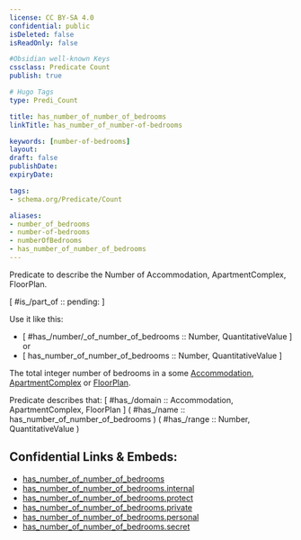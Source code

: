 ```yaml
---
license: CC BY-SA 4.0
confidential: public
isDeleted: false
isReadOnly: false

#Obsidian well-known Keys
cssclass: Predicate Count
publish: true

# Hugo Tags
type: Predi_Count

title: has_number_of_number_of_bedrooms
linkTitle: has_number_of_number-of-bedrooms

keywords: [number-of-bedrooms]
layout: 
draft: false
publishDate:
expiryDate: 

tags:
- schema.org/Predicate/Count

aliases:
- number_of_bedrooms
- number-of-bedrooms
- numberOfBedrooms
- has_number_of_number_of_bedrooms
---
```


Predicate to describe the Number of Accommodation, ApartmentComplex, FloorPlan.

[ #is_/part_of :: pending: ]

Use it like this: 
- [ #has_/number/_of_number_of_bedrooms :: Number, QuantitativeValue ] or 
- [ has_number_of_number_of_bedrooms :: Number, QuantitativeValue ] 

The total integer number of bedrooms in a some <a class="localLink" href="/Accommodation">Accommodation</a>, <a class="localLink" href="/ApartmentComplex">ApartmentComplex</a> or <a class="localLink" href="/FloorPlan">FloorPlan</a>.

Predicate describes that: 
[ #has_/domain  :: Accommodation, ApartmentComplex, FloorPlan ]
( #has_/name :: has_number_of_number_of_bedrooms )
( #has_/range :: Number, QuantitativeValue )



## Confidential Links & Embeds: 
- [has_number_of_number_of_bedrooms](../../../../_public/schema.org/Predicate/Counts/has_number_of_number_of_bedrooms.md) 
- [has_number_of_number_of_bedrooms.internal](../../../../_internal/schema.org/Predicate/Counts/has_number_of_number_of_bedrooms.internal.md) 
- [has_number_of_number_of_bedrooms.protect](../../../../_protect/schema.org/Predicate/Counts/has_number_of_number_of_bedrooms.protect.md) 
- [has_number_of_number_of_bedrooms.private](../../../../_private/schema.org/Predicate/Counts/has_number_of_number_of_bedrooms.private.md) 
- [has_number_of_number_of_bedrooms.personal](../../../../_personal/schema.org/Predicate/Counts/has_number_of_number_of_bedrooms.personal.md) 
- [has_number_of_number_of_bedrooms.secret](../../../../_secret/schema.org/Predicate/Counts/has_number_of_number_of_bedrooms.secret.md) 
